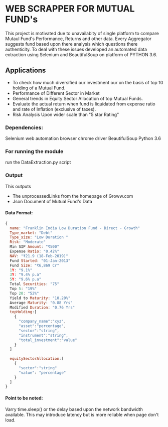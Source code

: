 # WEB SCRAPPER FOR MUTUAL FUND's

This project is motivated due to unavailabity of single platform to compare Mutaul Fund's Performance, Returns and other data. Every Aggregator suggests fund based upon there analysis which questions there authenticity. To deal with these issues developed an automated data extraction using Selenium and BeautifulSoup on platform of PYTHON 3.6.

## Applications

* To check how much diversified our investment our on the basis of top 10 holding of a Mutual Fund. 
* Performance of Different Sector in Market
* General trends in Equity Sector Allocation of top Mutual Funds.
* Evaluate the actual return when fund is liquidated from expense ratio and rate of Inflation (exclusive of taxes).
* Risk Analysis Upon wider scale than "5 star Rating"

### Dependencies:

Selenium web automation browser
chrome driver
BeautifulSoup
Python 3.6

### For running the module
run the DataExtraction.py script 

### Output
This outputs 
* The unprocessedLinks from the homepage of Groww.com
* Json Document of Mutual Fund's Data 

#### Data Format:
```javascript
{
  name: "Franklin India Low Duration Fund - Direct - Growth"
  Type_market: "Debt"
  Type_size: "Low Duration "
  Risk: "Moderate"
  Min SIP Amount: "₹500"
  Expense Ratio: "0.42%"
  NAV: "₹21.9 (18-Feb-2019)"
  Fund Started: "01-Jan-2013"
  Fund Size: "₹6,869 Cr"
  1Y: "9.1%"
  3Y: "9.4% p.a"
  5Y: "9.6% p.a"
  Total Securities: "75"
  Top 5: "19%"
  Top 20: "52%"
  Yield to Maturity: "10.20%"
  Average Maturity: "0.88 Yrs"
  Modified Duration: "0.76 Yrs"
  topHolding:[
    {
      "company_name":"xyz",
      "asset":"percentage",
      "sector":"string",
      "instrument":"string",
      "total_investment":"value"
    } 
  ]
  
  equitySectorAllocation:[
    {
      "sector":"string"
      "value": "percentage"
    }
  ]
}
```

#### Point to be noted:
Varry time.sleep() or the delay based upon the network bandwidth available. This may introduce latency but is more reliable when page don't load.

